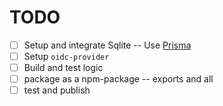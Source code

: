 # TODO
- [ ] Setup and integrate Sqlite -- Use [Prisma](https://prisma.io)
- [ ] Setup `oidc-provider`
- [ ] Build and test logic
- [ ] package as a npm-package -- exports and all
- [ ] test and publish